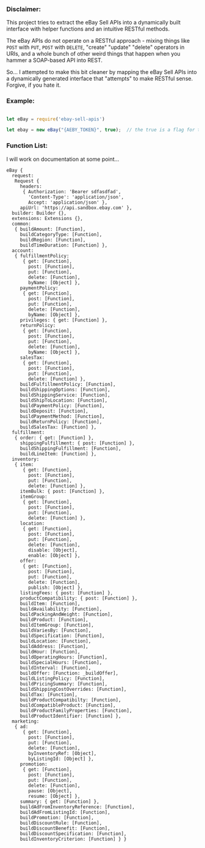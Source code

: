 ### Disclaimer:
This project tries to extract the eBay Sell APIs into a dynamically built interface with helper functions and an intuitive RESTful methods.

The eBay APIs do not operate on a RESTful approach - mixing things like `POST` with `PUT`, `POST` with `DELETE`, "create" "update" "delete" operators in URIs, and a whole bunch of other weird things that happen when you hammer a SOAP-based API into REST.

So... I attempted to make this bit cleaner by mapping the eBay Sell APIs into a dynamically generated interface that "attempts" to make RESTful sense. Forgive, if you hate it.


### Example: 
```javascript

let eBay = require('ebay-sell-apis')

let ebay = new eBay("{AEBY_TOKEN}", true);  // the true is a flag for the Sandbox environment
```


### Function List:  
I will work on documentation at some point...
```
eBay {
  request:
   Request {
     headers:
      { Authorization: 'Bearer sdfasdfad',
        'Content-Type': 'application/json',
        Accept: 'application/json' },
     apiUrl: 'https://api.sandbox.ebay.com' },
  builder: Builder {},
  extensions: Extensions {},
  common:
   { buildAmount: [Function],
     buildCategoryType: [Function],
     buildRegion: [Function],
     buildTimeDuration: [Function] },
  account:
   { fulfillmentPolicy:
      { get: [Function],
        post: [Function],
        put: [Function],
        delete: [Function],
        byName: [Object] },
     paymentPolicy:
      { get: [Function],
        post: [Function],
        put: [Function],
        delete: [Function],
        byName: [Object] },
     privileges: { get: [Function] },
     returnPolicy:
      { get: [Function],
        post: [Function],
        put: [Function],
        delete: [Function],
        byName: [Object] },
     salesTax:
      { get: [Function],
        post: [Function],
        put: [Function],
        delete: [Function] },
     buildFulfillmentPolicy: [Function],
     buildShippingOptions: [Function],
     buildShippingService: [Function],
     buildShipToLocation: [Function],
     buildPaymentPolicy: [Function],
     buildDeposit: [Function],
     buildPaymentMethod: [Function],
     buildReturnPolicy: [Function],
     buildSalesTax: [Function] },
  fulfillment:
   { order: { get: [Function] },
     shippingFulfillment: { post: [Function] },
     buildShippingFulfillment: [Function],
     buildLineItem: [Function] },
  inventory:
   { item:
      { get: [Function],
        post: [Function],
        put: [Function],
        delete: [Function] },
     itemBulk: { post: [Function] },
     itemGroup:
      { get: [Function],
        post: [Function],
        put: [Function],
        delete: [Function] },
     location:
      { get: [Function],
        post: [Function],
        put: [Function],
        delete: [Function],
        disable: [Object],
        enable: [Object] },
     offer:
      { get: [Function],
        post: [Function],
        put: [Function],
        delete: [Function],
        publish: [Object] },
     listingFees: { post: [Function] },
     productCompatibility: { post: [Function] },
     buildItem: [Function],
     buildAvailability: [Function],
     buildPackingAndWeight: [Function],
     buildProduct: [Function],
     buildItemGroup: [Function],
     buildVariesBy: [Function],
     buildSpecification: [Function],
     buildLocation: [Function],
     buildAddress: [Function],
     buildHour: [Function],
     buildOperatingHours: [Function],
     buildSpecialHours: [Function],
     buildInterval: [Function],
     buildOffer: [Function: _buildOffer],
     buildListingPolicy: [Function],
     buildPricingSummary: [Function],
     buildShippingCostOverrides: [Function],
     buildTax: [Function],
     buildProductCompatibilty: [Function],
     buildCompatibleProduct: [Function],
     buildProductFamilyProperties: [Function],
     buildProductIdentifier: [Function] },
  marketing:
   { ad:
      { get: [Function],
        post: [Function],
        put: [Function],
        delete: [Function],
        byInventoryRef: [Object],
        byListingId: [Object] },
     promotion:
      { get: [Function],
        post: [Function],
        put: [Function],
        delete: [Function],
        pause: [Object],
        resume: [Object] },
     summary: { get: [Function] },
     buildAdFromInventoryReference: [Function],
     buildAdFromListingId: [Function],
     buildPromotion: [Function],
     buildDiscountRule: [Function],
     buildDiscountBenefit: [Function],
     buildDiscountSpecification: [Function],
     buildInventoryCriterion: [Function] } }

```